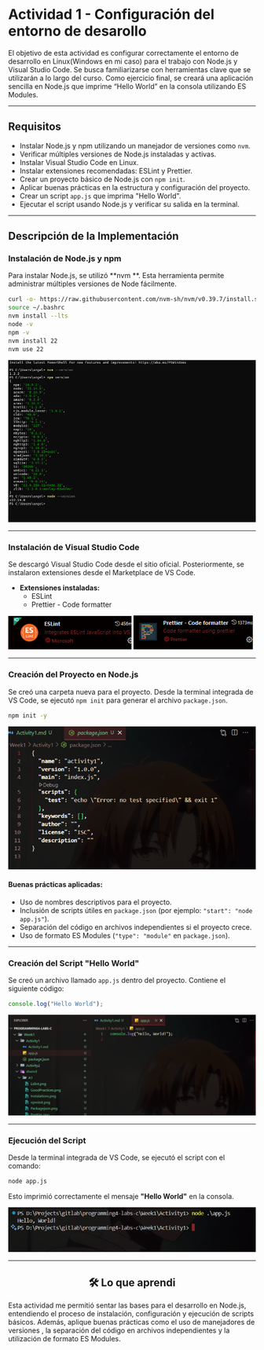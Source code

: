 # Actividad 1 - Configuración del entorno de desarollo

El objetivo de esta actividad es configurar correctamente el entorno de desarrollo en Linux(Windows en mi caso) para el trabajo con Node.js y Visual Studio Code. Se busca familiarizarse con herramientas clave que se utilizarán a lo largo del curso. Como ejercicio final, se creará una aplicación sencilla en Node.js que imprime “Hello World” en la consola utilizando ES Modules.

---

## Requisitos

- Instalar Node.js y npm utilizando un manejador de versiones como `nvm`.
- Verificar múltiples versiones de Node.js instaladas y activas.
- Instalar Visual Studio Code en Linux.
- Instalar extensiones recomendadas: ESLint y Prettier.
- Crear un proyecto básico de Node.js con `npm init`.
- Aplicar buenas prácticas en la estructura y configuración del proyecto.
- Crear un script `app.js` que imprima "Hello World".
- Ejecutar el script usando Node.js y verificar su salida en la terminal.

---

## Descripción de la Implementación

### Instalación de Node.js y npm

Para instalar Node.js, se utilizó **nvm **. Esta herramienta permite administrar múltiples versiones de Node fácilmente.

```bash
curl -o- https://raw.githubusercontent.com/nvm-sh/nvm/v0.39.7/install.sh | bash
source ~/.bashrc
nvm install --lts
node -v
npm -v
nvm install 22 
nvm use 22
```


![Captura de la instalación y verificación de versiones](../shared/A1/Instalations.png)

---

### Instalación de Visual Studio Code

Se descargó Visual Studio Code desde el sitio oficial. Posteriormente, se instalaron extensiones desde el Marketplace de VS Code.

- **Extensiones instaladas:**
  - ESLint
  - Prettier - Code formatter

![Captura1](../shared/A1/Eslint.png)
![Captura2](../shared/A1/Prettier.png)


---

### Creación del Proyecto en Node.js

Se creó una carpeta nueva para el proyecto. Desde la terminal integrada de VS Code, se ejecutó `npm init` para generar el archivo `package.json`.

```bash
npm init -y
```

![Captura del comando npm init](../shared/A1/Packagejson.png)

#### Buenas prácticas aplicadas:
- Uso de nombres descriptivos para el proyecto.
- Inclusión de scripts útiles en `package.json` (por ejemplo: `"start": "node app.js"`).
- Separación del código en archivos independientes si el proyecto crece.
- Uso de formato ES Modules (`"type": "module"` en `package.json`).

---

### Creación del Script "Hello World"

Se creó un archivo llamado `app.js` dentro del proyecto. Contiene el siguiente código:

```js
console.log("Hello World");
```

![Captura del script Hello World](../shared/A1/HelloWorld.png)

---

### Ejecución del Script

Desde la terminal integrada de VS Code, se ejecutó el script con el comando:

```bash
node app.js
```

Esto imprimió correctamente el mensaje **"Hello World"** en la consola.

![Captura de la ejecución del script](../shared/A1/NodeApp.png)

---

<div align="center">
<h2>
🛠️ Lo que aprendi
</h2>
</div>

Esta actividad me permitió sentar las bases para el desarrollo en Node.js, entendiendo el proceso de instalación, configuración y ejecución de scripts básicos. Además, aplique buenas prácticas como el uso de manejadores de versiones , la separación del código en archivos independientes y la utilización de formato ES Modules.

